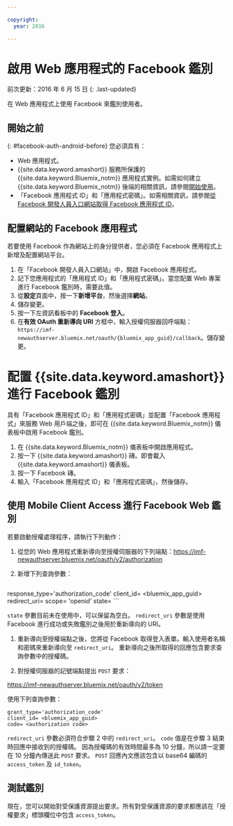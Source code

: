 ```yaml
---

copyright:
  year: 2016

---
```


# 啟用 Web 應用程式的 Facebook 鑑別

前次更新：2016 年 6 月 15 日
{: .last-updated}

在 Web 應用程式上使用 Facebook 來鑑別使用者。

## 開始之前
{: #facebook-auth-android-before}
您必須具有：
* Web 應用程式。  
* {{site.data.keyword.amashort}} 服務所保護的 {{site.data.keyword.Bluemix_notm}} 應用程式實例。如需如何建立 {{site.data.keyword.Bluemix_notm}} 後端的相關資訊，請參閱[開始使用](index.html)。
* 「Facebook 應用程式 ID」和「應用程式密碼」。如需相關資訊，請參閱[從 Facebook 開發人員入口網站取得 Facebook 應用程式 ID](https://console.{DomainName}/docs/services/mobileaccess/facebook-auth-overview.html#facebook-appID)。


## 配置網站的 Facebook 應用程式
若要使用 Facebook 作為網站上的身分提供者，您必須在 Facebook 應用程式上新增及配置網站平台。

1. 在「Facebook 開發人員入口網站」中，開啟 Facebook 應用程式。
1. 記下您應用程式的「應用程式 ID」和「應用程式密碼」。當您配置 Web 專案進行 Facebook 鑑別時，需要此值。
1. 從**設定**頁面中，按一下**新增平台**，然後選擇**網站**。
1. 儲存變更。
1. 按一下左資訊看板中的 **Facebook 登入**。
1. 在**有效 OAuth 重新導向 URI** 方框中，輸入授權伺服器回呼端點：`https://imf-newauthserver.bluemix.net/oauth/{bluemix_app_guid}/callback`。儲存變更。




# 配置 {{site.data.keyword.amashort}} 進行 Facebook 鑑別
具有「Facebook 應用程式 ID」和「應用程式密碼」並配置「Facebook 應用程式」來服務 Web 用戶端之後，即可在 {{site.data.keyword.Bluemix_notm}} 儀表板中啟用 Facebook 鑑別。

1. 在 {{site.data.keyword.Bluemix_notm}} 儀表板中開啟應用程式。
1. 按一下 {{site.data.keyword.amashort}} 磚。即會載入 {{site.data.keyword.amashort}} 儀表板。
1. 按一下 Facebook 磚。
1. 輸入「Facebook 應用程式 ID」和「應用程式密碼」，然後儲存。




## 使用 Mobile Client Access 進行 Facebook Web 鑑別

若要啟動授權處理程序，請執行下列動作：

1. 從您的 Web 應用程式重新導向至授權伺服器的下列端點：https://imf-newauthserver.bluemix.net/oauth/v2/authorization

1. 新增下列查詢參數：

   ```
response_type='authorization_code'
    client_id= <bluemix_app_guid>
    redirect_uri= <uri for redirecting after receiving the authorization code>
    scope= 'openid'
    state= <state>
    ```


  `state` 參數目前未在使用中，可以保留為空白。
  `redirect_uri` 參數是使用 Facebook 進行成功或失敗鑑別之後用於重新導向的 URI。

1. 重新導向至授權端點之後，您將從 Facebook 取得登入表單。輸入使用者名稱和密碼來重新導向至 `redirect_uri`。
   重新導向之後所取得的回應包含要求查詢參數中的授權碼。

1. 對授權伺服器的記號端點提出 `POST` 要求：

  https://imf-newauthserver.bluemix.net/oauth/v2/token

  使用下列查詢參數：
  ```
grant_type='authorization_code'
  client_id= <bluemix_app_guid>
  code= <authorization code>
  ```
`redirect_uri` 參數必須符合步驟 2 中的 `redirect_uri`。
`code` 值是在步驟 3 結束時回應中接收到的授權碼。
因為授權碼的有效時間最多為 10 分鐘，所以請一定要在 10 分鐘內傳送此 `POST` 要求。  `POST` 回應內文應該包含以 base64 編碼的 `access_token` 及 `id_token`。

## 測試鑑別
現在，您可以開始對受保護資源提出要求。所有對受保護資源的要求都應該在「授權要求」標頭欄位中包含 `access_token`。


